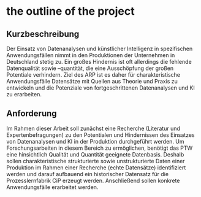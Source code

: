 # the outline of the project
## Kurzbeschreibung
Der Einsatz von Datenanalysen und künstlicher Intelligenz in
spezifischen Anwendungsfällen nimmt in den Produktionen der
Unternehmen in Deutschland stetig zu. Ein großes Hindernis ist oft
allerdings die fehlende Datenqualität sowie –quantität, die eine
Ausschöpfung der großen Potentiale verhindern. Ziel des ARP ist es
daher für charakteristische Anwendungsfälle Datensätze mit Quellen
aus Theorie und Praxis zu entwickeln und die Potenziale von
fortgeschrittenen Datenanalysen und KI zu erarbeiten.
## Anforderung 
Im Rahmen dieser Arbeit soll zunächst eine Recherche (Literatur und
Expertenbefragungen) zu den Potentialen und Hindernissen des
Einsatzes von Datenanalysen und KI in der Produktion durchgeführt
werden. Um Forschungsarbeiten in diesem Bereich zu ermöglichen,
benötigt das PTW eine hinsichtlich Qualität und Quantität geeignete
Datenbasis. Deshalb sollen charakteristische strukturierte sowie
unstrukturierte Daten einer Produktion im Rahmen einer Recherche
(echte Datensätze) identifiziert werden und darauf aufbauend ein
historischer Datensatz für die Prozesslernfabrik CiP erzeugt werden.
Anschließend sollen konkrete Anwendungsfälle erarbeitet werden.